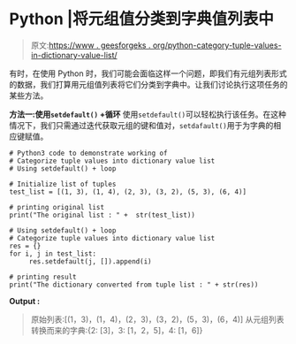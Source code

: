 # Python |将元组值分类到字典值列表中

> 原文:[https://www . geesforgeks . org/python-category-tuple-values-in-dictionary-value-list/](https://www.geeksforgeeks.org/python-categorize-tuple-values-into-dictionary-value-list/)

有时，在使用 Python 时，我们可能会面临这样一个问题，即我们有元组列表形式的数据，我们打算用元组值列表将它们分类到字典中。让我们讨论执行这项任务的某些方法。

**方法一:使用`setdefault()` +循环**
使用`setdefault()`可以轻松执行该任务。在这种情况下，我们只需通过迭代获取元组的键和值对，`setdafault()`用于为字典的相应键赋值。

```
# Python3 code to demonstrate working of
# Categorize tuple values into dictionary value list
# Using setdefault() + loop

# Initialize list of tuples
test_list = [(1, 3), (1, 4), (2, 3), (3, 2), (5, 3), (6, 4)]

# printing original list
print("The original list : " +  str(test_list))

# Using setdefault() + loop
# Categorize tuple values into dictionary value list
res = {}
for i, j in test_list:
     res.setdefault(j, []).append(i)

# printing result 
print("The dictionary converted from tuple list : " + str(res))
```

**Output :**

> 原始列表:[(1，3)，(1，4)，(2，3)，(3，2)，(5，3)，(6，4)]
> 从元组列表转换而来的字典:{2: [3]，3: [1，2，5]，4: [1，6]}